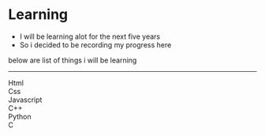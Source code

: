 # Learning
- I will be learning alot for the next five years
- So i decided to be recording my progress here
<p> below are list of things i will be learning </p>
<hr>
Html
<br>
Css
<br>
Javascript
<br>
C++
<br>
Python
<br>
C
